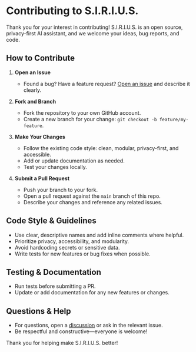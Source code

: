 # Contributing to S.I.R.I.U.S.

Thank you for your interest in contributing! S.I.R.I.U.S. is an open source, privacy-first AI assistant, and we welcome your ideas, bug reports, and code.

## How to Contribute

1. **Open an Issue**
   - Found a bug? Have a feature request? [Open an issue](https://github.com/Devjosef/S.I.R.I.U.S./issues) and describe it clearly.

2. **Fork and Branch**
   - Fork the repository to your own GitHub account.
   - Create a new branch for your change: `git checkout -b feature/my-feature`.

3. **Make Your Changes**
   - Follow the existing code style: clean, modular, privacy-first, and accessible.
   - Add or update documentation as needed.
   - Test your changes locally.

4. **Submit a Pull Request**
   - Push your branch to your fork.
   - Open a pull request against the `main` branch of this repo.
   - Describe your changes and reference any related issues.

## Code Style & Guidelines
- Use clear, descriptive names and add inline comments where helpful.
- Prioritize privacy, accessibility, and modularity.
- Avoid hardcoding secrets or sensitive data.
- Write tests for new features or bug fixes when possible.

## Testing & Documentation
- Run tests before submitting a PR.
- Update or add documentation for any new features or changes.

## Questions & Help
- For questions, open a [discussion](https://github.com/Devjosef/S.I.R.I.U.S./discussions) or ask in the relevant issue.
- Be respectful and constructive—everyone is welcome!

Thank you for helping make S.I.R.I.U.S. better! 
